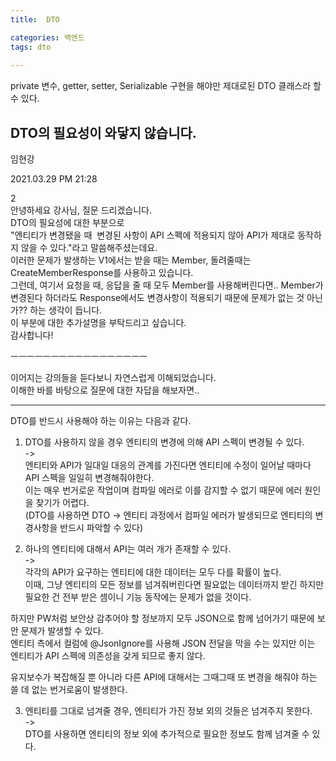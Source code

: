 ```yaml
---
title:  DTO

categories: 백엔드 
tags: dto
 
---
```


  
  
  
  
  
  
  
  
private 변수, getter, setter, Serializable 구현을 해야만 제대로된  DTO 클래스라 할 수 있다.  
  
  
  
## DTO의 필요성이 와닿지 않습니다.  
임현강  
  
2021.03.29 PM 21:28  
  
  
2  
안녕하세요 강사님, 질문 드리겠습니다.  
DTO의 필요성에 대한 부분으로  
"엔티티가 변경됐을 때  변경된 사항이 API 스펙에 적용되지 않아 API가 제대로 동작하지 않을 수 있다."라고 말씀해주셨는데요.  
이러한 문제가 발생하는 V1에서는 받을 때는 Member, 돌려줄때는 CreateMemberResponse를 사용하고 있습니다.  
그런데, 여기서 요청을 때, 응답을 줄 때 모두 Member를 사용해버린다면.. Member가 변경된다 하더라도 Response에서도 변경사항이 적용되기 때문에 문제가 없는 것 아닌가?? 하는 생각이 듭니다.  
이 부분에 대한 추가설명을 부탁드리고 싶습니다.  
감사합니다!  
  
ㅡㅡㅡㅡㅡㅡㅡㅡㅡㅡㅡㅡㅡㅡㅡㅡㅡ  
  
  
이어지는 강의들을 듣다보니 자연스럽게 이해되었습니다.  
이해한 바를 바탕으로 질문에 대한 자답을 해보자면..  
  
- - - -  
DTO를 반드시 사용해야 하는 이유는 다음과 같다.  
  
  
  
1. DTO를 사용하지 않을 경우 엔티티의 변경에 의해 API 스펙이 변경될 수 있다.  
->  
엔티티와 API가 일대일 대응의 관계를 가진다면 엔티티에 수정이 일어날 때마다 API 스펙을 일일히 변경해줘야한다.  
이는 매우 번거로운 작업이며 컴파일 에러로 이를 감지할 수 없기 때문에 에러 원인을 찾기가 어렵다.  
(DTO를 사용하면 DTO -> 엔티티 과정에서 컴파일 에러가 발생되므로 엔티티의 변경사항을 반드시 파악할 수 있다)  
  
  
  
2. 하나의 엔티티에 대해서 API는 여러 개가 존재할 수 있다.  
->  
각각의 API가 요구하는 엔티티에 대한 데이터는 모두 다를 확률이 높다.  
이때, 그냥 엔티티의 모든 정보를 넘겨줘버린다면 필요없는 데이터까지 받긴 하지만 필요한 건 전부 받은 셈이니 기능 동작에는 문제가 없을 것이다.  
  
하지만 PW처럼 보안상 감추어야 할 정보까지 모두 JSON으로 함께 넘어가기 때문에 보안 문제가 발생할 수 있다.  
엔티티 측에서 컬럼에 @JsonIgnore를 사용해 JSON 전달을 막을 수는 있지만 이는 엔티티가 API 스펙에 의존성을 갖게 되므로 좋지 않다.  
  
유지보수가 복잡해질 뿐 아니라 다른 API에 대해서는 그때그때 또 변경을 해줘야 하는 쓸 데 없는 번거로움이 발생한다.  
  
  
  
3. 엔티티를 그대로 넘겨줄 경우, 엔티티가 가진 정보 외의 것들은 넘겨주지 못한다.  
->  
DTO를 사용하면 엔티티의 정보 외에 추가적으로 필요한 정보도 함께 넘겨줄 수 있다.  
